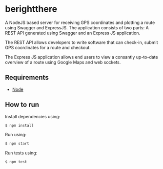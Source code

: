 # berightthere
A NodeJS based server for receiving GPS coordinates and plotting a route using Swagger and ExpressJS. The application consists of two parts: A REST API generated using Swagger and an Express JS application. 

The REST API allows developers to write software that can check-in, submit GPS coordinates for a route and checkout.

The Express JS application allows end users to view a consantly up-to-date overview of a route using Google Maps and web sockets.

## Requirements

* [Node](https://nodejs.org)

## How to run

Install dependencies using:

``` bash
$ npm install
```

Run using:

``` bash
$ npm start
```

Run tests using:

``` bash
$ npm test
```